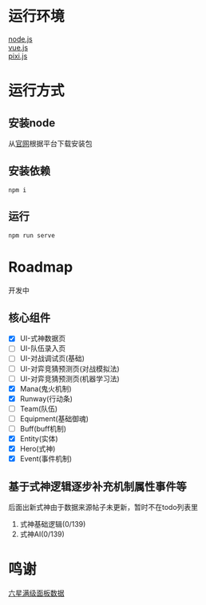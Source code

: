# 运行环境

[node.js](https://nodejs.org)  
[vue.js](https://vuejs.org)  
[pixi.js](https://www.pixijs.com/)  

# 运行方式

## 安装node

从[官网](https://nodejs.org)根据平台下载安装包
## 安装依赖

```shell
npm i
```
## 运行
```shell
npm run serve
```

# Roadmap
开发中

## 核心组件
- [x] UI-式神数据页
- [ ] UI-队伍录入页
- [ ] UI-对战调试页(基础)
- [ ] UI-对弈竞猜预测页(对战模拟法)
- [ ] UI-对弈竞猜预测页(机器学习法)
- [x] Mana(鬼火机制) 
- [x] Runway(行动条)  
- [ ] Team(队伍) 
- [ ] Equipment(基础御魂) 
- [ ] Buff(buff机制) 
- [x] Entity(实体) 
- [x] Hero(式神) 
- [x] Event(事件机制) 

## 基于式神逻辑逐步补充机制属性事件等
后面出新式神由于数据来源帖子未更新，暂时不在todo列表里

1. 式神基础逻辑(0/139)   
2. 式神AI(0/139)

# 鸣谢

[六星满级面板数据](https://nga.178.com/read.php?tid=14788831)